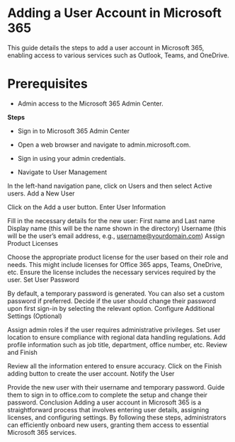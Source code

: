 # Adding a User Account in Microsoft 365
<div 
![download (1)](https://github.com/sunny4lab-project/Adding-A-User-Account-in-Microsoft-365t/assets/139194279/e6a6f008-8b1b-4c39-afb5-cf92ed484e84)
</div>
This guide details the steps to add a user account in Microsoft 365, enabling access to various services such as Outlook, Teams, and OneDrive.

# **Prerequisites**
- Admin access to the Microsoft 365 Admin Center.

  
**Steps**

- Sign in to Microsoft 365 Admin Center

- Open a web browser and navigate to admin.microsoft.com.
- Sign in using your admin credentials.
- Navigate to User Management

In the left-hand navigation pane, click on Users and then select Active users.
Add a New User

Click on the Add a user button.
Enter User Information

Fill in the necessary details for the new user:
First name and Last name
Display name (this will be the name shown in the directory)
Username (this will be the user’s email address, e.g., username@yourdomain.com)
Assign Product Licenses

Choose the appropriate product license for the user based on their role and needs. This might include licenses for Office 365 apps, Teams, OneDrive, etc.
Ensure the license includes the necessary services required by the user.
Set User Password

By default, a temporary password is generated. You can also set a custom password if preferred.
Decide if the user should change their password upon first sign-in by selecting the relevant option.
Configure Additional Settings (Optional)

Assign admin roles if the user requires administrative privileges.
Set user location to ensure compliance with regional data handling regulations.
Add profile information such as job title, department, office number, etc.
Review and Finish

Review all the information entered to ensure accuracy.
Click on the Finish adding button to create the user account.
Notify the User

Provide the new user with their username and temporary password.
Guide them to sign in to office.com to complete the setup and change their password.
Conclusion
Adding a user account in Microsoft 365 is a straightforward process that involves entering user details, assigning licenses, and configuring settings. By following these steps, administrators can efficiently onboard new users, granting them access to essential Microsoft 365 services.
